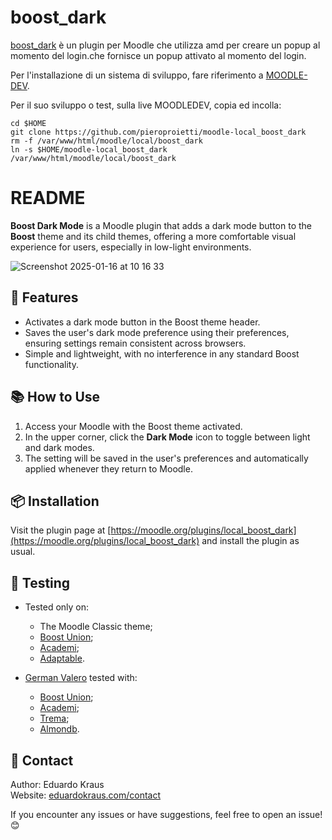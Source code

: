 # boost_dark


[boost_dark](https://github.com/pieroproietti/moodle-local_boost_dark) è un plugin per Moodle che utilizza amd per creare un popup al momento del login.che fornisce un popup attivato al momento del login.

Per l'installazione di un sistema di sviluppo, fare riferimento a [MOODLE-DEV](https://github.com/pieroproietti/moodle-dev).

Per il suo sviluppo o test, sulla live MOODLEDEV, copia ed incolla:

```
cd $HOME
git clone https://github.com/pieroproietti/moodle-local_boost_dark
rm -f /var/www/html/moodle/local/boost_dark
ln -s $HOME/moodle-local_boost_dark /var/www/html/moodle/local/boost_dark
```
# README

**Boost Dark Mode** is a Moodle plugin that adds a dark mode button to the **Boost** theme and its child themes, offering a more comfortable visual experience for users, especially in low-light environments.

![Screenshot 2025-01-16 at 10 16 33](https://github.com/user-attachments/assets/9d41e6d9-1256-4a48-9e3f-071b18e0ddb7)

## 🚀 Features

- Activates a dark mode button in the Boost theme header.
- Saves the user's dark mode preference using their preferences, ensuring settings remain consistent across browsers.
- Simple and lightweight, with no interference in any standard Boost functionality.

## 📚 How to Use

1. Access your Moodle with the Boost theme activated.
2. In the upper corner, click the **Dark Mode** icon to toggle between light and dark modes.
3. The setting will be saved in the user's preferences and automatically applied whenever they return to Moodle.

## 📦 Installation

Visit the plugin page at [https://moodle.org/plugins/local_boost_dark](https://moodle.org/plugins/local_boost_dark) and install the plugin as usual.

## 🐞 Testing

- Tested only on:
  - The Moodle Classic theme;
  - [Boost Union](https://moodle.org/plugins/theme_boost_union);
  - [Academi](https://moodle.org/plugins/theme_academi);
  - [Adaptable](https://moodle.org/plugins/theme_adaptable).
  
- [German Valero](https://github.com/EduardoKrausME/moodle-local_boost_dark/issues/3) tested with:
  - [Boost Union](https://moodle.org/plugins/theme_boost_union);
  - [Academi](https://moodle.org/plugins/theme_academi);
  - [Trema](https://moodle.org/plugins/theme_trema);
  - [Almondb](https://moodle.org/plugins/theme_almondb).

## 📧 Contact

Author: Eduardo Kraus  
Website: [eduardokraus.com/contact](https://eduardokraus.com/contato)  

If you encounter any issues or have suggestions, feel free to open an issue! 😊
